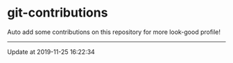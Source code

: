 # git-contributions

Auto add some contributions on this repository for more look-good profile!

---

Update at 2019-11-25 16:22:34
